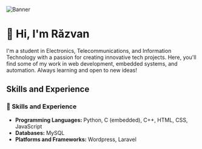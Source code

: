 ![Banner](https://github.com/RazvanTeodor/Razvan-Teodor/blob/main/Banner%20(2).webp)
# 👋 Hi, I'm Răzvan

I'm a student in Electronics, Telecommunications, and Information Technology with a passion for creating innovative tech projects. Here, you'll find some of my work in web development, embedded systems, and automation. Always learning and open to new ideas!

## Skills and Experience
### 💼 Skills and Experience
- **Programming Languages:** Python, C (embedded), C++, HTML, CSS, JavaScript
- **Databases:** MySQL
- **Platforms and Frameworks:** Wordpress, Laravel
